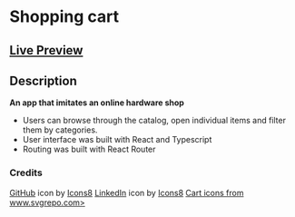 # Shopping cart

## [Live Preview](https://twentysixhugs.github.io/shopping-cart/)

## Description
**An app that imitates an online hardware shop**
- Users can browse through the catalog, open individual items and filter them by categories.
- User interface was built with React and Typescript
- Routing was built with React Router

### Credits

<a target="_blank" href="https://icons8.com/icon/62856/github">GitHub</a> icon by <a target="_blank" href="https://icons8.com">Icons8</a>
<a target="_blank" href="https://icons8.com/icon/xuvGCOXi8Wyg/linkedin">LinkedIn</a> icon by <a target="_blank" href="https://icons8.com">Icons8</a>
<a target="_blank" href="https://www.svgrepo.com">Cart icons from www.svgrepo.com></a>
